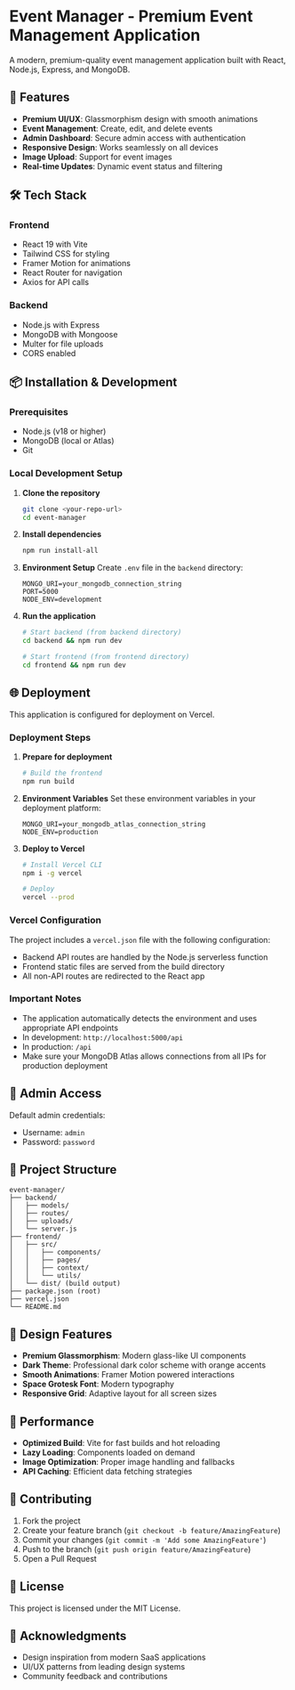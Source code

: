 # Event Manager - Premium Event Management Application

A modern, premium-quality event management application built with React, Node.js, Express, and MongoDB.

## 🚀 Features

- **Premium UI/UX**: Glassmorphism design with smooth animations
- **Event Management**: Create, edit, and delete events
- **Admin Dashboard**: Secure admin access with authentication
- **Responsive Design**: Works seamlessly on all devices
- **Image Upload**: Support for event images
- **Real-time Updates**: Dynamic event status and filtering

## 🛠️ Tech Stack

### Frontend

- React 19 with Vite
- Tailwind CSS for styling
- Framer Motion for animations
- React Router for navigation
- Axios for API calls

### Backend

- Node.js with Express
- MongoDB with Mongoose
- Multer for file uploads
- CORS enabled

## 📦 Installation & Development

### Prerequisites

- Node.js (v18 or higher)
- MongoDB (local or Atlas)
- Git

### Local Development Setup

1. **Clone the repository**

   ```bash
   git clone <your-repo-url>
   cd event-manager
   ```

2. **Install dependencies**

   ```bash
   npm run install-all
   ```

3. **Environment Setup**
   Create `.env` file in the `backend` directory:

   ```env
   MONGO_URI=your_mongodb_connection_string
   PORT=5000
   NODE_ENV=development
   ```

4. **Run the application**

   ```bash
   # Start backend (from backend directory)
   cd backend && npm run dev

   # Start frontend (from frontend directory)
   cd frontend && npm run dev
   ```

## 🌐 Deployment

This application is configured for deployment on Vercel.

### Deployment Steps

1. **Prepare for deployment**

   ```bash
   # Build the frontend
   npm run build
   ```

2. **Environment Variables**
   Set these environment variables in your deployment platform:

   ```env
   MONGO_URI=your_mongodb_atlas_connection_string
   NODE_ENV=production
   ```

3. **Deploy to Vercel**

   ```bash
   # Install Vercel CLI
   npm i -g vercel

   # Deploy
   vercel --prod
   ```

### Vercel Configuration

The project includes a `vercel.json` file with the following configuration:

- Backend API routes are handled by the Node.js serverless function
- Frontend static files are served from the build directory
- All non-API routes are redirected to the React app

### Important Notes

- The application automatically detects the environment and uses appropriate API endpoints
- In development: `http://localhost:5000/api`
- In production: `/api`
- Make sure your MongoDB Atlas allows connections from all IPs for production deployment

## 🔐 Admin Access

Default admin credentials:

- Username: `admin`
- Password: `password`

## 📁 Project Structure

```
event-manager/
├── backend/
│   ├── models/
│   ├── routes/
│   ├── uploads/
│   └── server.js
├── frontend/
│   ├── src/
│   │   ├── components/
│   │   ├── pages/
│   │   ├── context/
│   │   └── utils/
│   └── dist/ (build output)
├── package.json (root)
├── vercel.json
└── README.md
```

## 🎨 Design Features

- **Premium Glassmorphism**: Modern glass-like UI components
- **Dark Theme**: Professional dark color scheme with orange accents
- **Smooth Animations**: Framer Motion powered interactions
- **Space Grotesk Font**: Modern typography
- **Responsive Grid**: Adaptive layout for all screen sizes

## 🚀 Performance

- **Optimized Build**: Vite for fast builds and hot reloading
- **Lazy Loading**: Components loaded on demand
- **Image Optimization**: Proper image handling and fallbacks
- **API Caching**: Efficient data fetching strategies

## 🤝 Contributing

1. Fork the project
2. Create your feature branch (`git checkout -b feature/AmazingFeature`)
3. Commit your changes (`git commit -m 'Add some AmazingFeature'`)
4. Push to the branch (`git push origin feature/AmazingFeature`)
5. Open a Pull Request

## 📄 License

This project is licensed under the MIT License.

## 🙏 Acknowledgments

- Design inspiration from modern SaaS applications
- UI/UX patterns from leading design systems
- Community feedback and contributions
